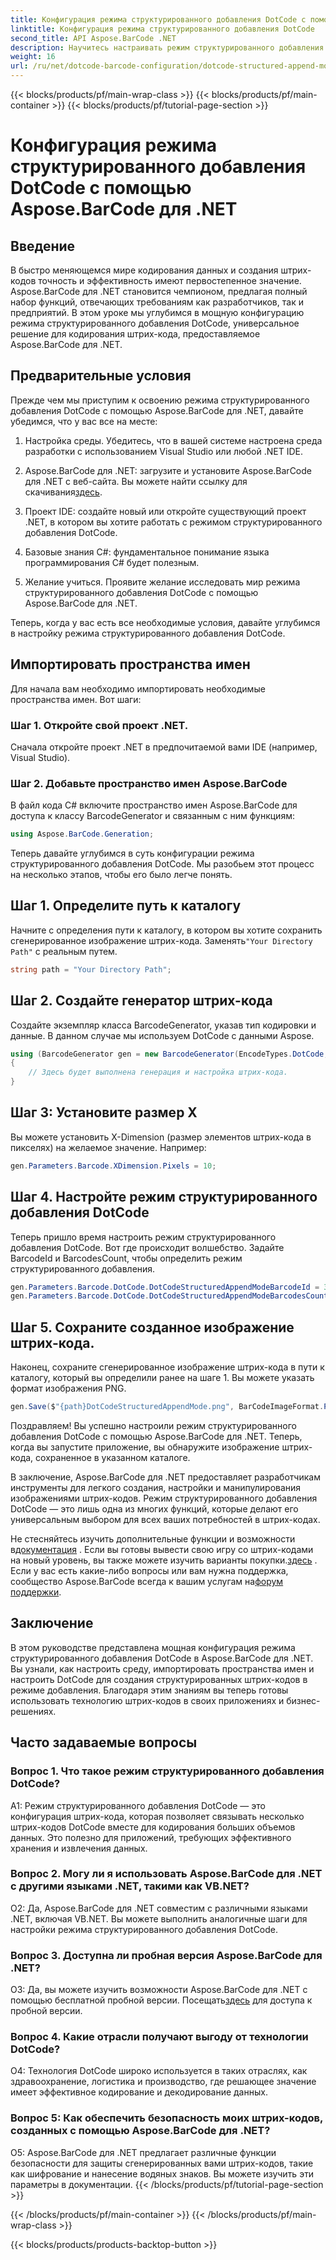 ```yaml
---
title: Конфигурация режима структурированного добавления DotCode с помощью Aspose.BarCode для .NET
linktitle: Конфигурация режима структурированного добавления DotCode
second_title: API Aspose.BarCode .NET
description: Научитесь настраивать режим структурированного добавления DotCode с помощью Aspose.BarCode для .NET и создавать эффективные штрих-коды.
weight: 16
url: /ru/net/dotcode-barcode-configuration/dotcode-structured-append-mode-configuration/
---
```


{{< blocks/products/pf/main-wrap-class >}}
{{< blocks/products/pf/main-container >}}
{{< blocks/products/pf/tutorial-page-section >}}

# Конфигурация режима структурированного добавления DotCode с помощью Aspose.BarCode для .NET

## Введение

В быстро меняющемся мире кодирования данных и создания штрих-кодов точность и эффективность имеют первостепенное значение. Aspose.BarCode для .NET становится чемпионом, предлагая полный набор функций, отвечающих требованиям как разработчиков, так и предприятий. В этом уроке мы углубимся в мощную конфигурацию режима структурированного добавления DotCode, универсальное решение для кодирования штрих-кода, предоставляемое Aspose.BarCode для .NET.

## Предварительные условия

Прежде чем мы приступим к освоению режима структурированного добавления DotCode с помощью Aspose.BarCode для .NET, давайте убедимся, что у вас все на месте:

1. Настройка среды. Убедитесь, что в вашей системе настроена среда разработки с использованием Visual Studio или любой .NET IDE.

2.  Aspose.BarCode для .NET: загрузите и установите Aspose.BarCode для .NET с веб-сайта. Вы можете найти ссылку для скачивания[здесь](https://releases.aspose.com/barcode/net/).

3. Проект IDE: создайте новый или откройте существующий проект .NET, в котором вы хотите работать с режимом структурированного добавления DotCode.

4. Базовые знания C#: фундаментальное понимание языка программирования C# будет полезным.

5. Желание учиться. Проявите желание исследовать мир режима структурированного добавления DotCode с помощью Aspose.BarCode для .NET.

Теперь, когда у вас есть все необходимые условия, давайте углубимся в настройку режима структурированного добавления DotCode.

## Импортировать пространства имен

Для начала вам необходимо импортировать необходимые пространства имен. Вот шаги:

### Шаг 1. Откройте свой проект .NET.

Сначала откройте проект .NET в предпочитаемой вами IDE (например, Visual Studio).

### Шаг 2. Добавьте пространство имен Aspose.BarCode

В файл кода C# включите пространство имен Aspose.BarCode для доступа к классу BarcodeGenerator и связанным с ним функциям:

```csharp
using Aspose.BarCode.Generation;
```

Теперь давайте углубимся в суть конфигурации режима структурированного добавления DotCode. Мы разобьем этот процесс на несколько этапов, чтобы его было легче понять.

## Шаг 1. Определите путь к каталогу

 Начните с определения пути к каталогу, в котором вы хотите сохранить сгенерированное изображение штрих-кода. Заменять`"Your Directory Path"` с реальным путем.

```csharp
string path = "Your Directory Path";
```

## Шаг 2. Создайте генератор штрих-кода

Создайте экземпляр класса BarcodeGenerator, указав тип кодировки и данные. В данном случае мы используем DotCode с данными Aspose.

```csharp
using (BarcodeGenerator gen = new BarcodeGenerator(EncodeTypes.DotCode, "Aspose"))
{
    // Здесь будет выполнена генерация и настройка штрих-кода.
}
```

## Шаг 3: Установите размер X

Вы можете установить X-Dimension (размер элементов штрих-кода в пикселях) на желаемое значение. Например:

```csharp
gen.Parameters.Barcode.XDimension.Pixels = 10;
```

## Шаг 4. Настройте режим структурированного добавления DotCode

Теперь пришло время настроить режим структурированного добавления DotCode. Вот где происходит волшебство. Задайте BarcodeId и BarcodesCount, чтобы определить режим структурированного добавления.

```csharp
gen.Parameters.Barcode.DotCode.DotCodeStructuredAppendModeBarcodeId = 3;
gen.Parameters.Barcode.DotCode.DotCodeStructuredAppendModeBarcodesCount = 5;
```

## Шаг 5. Сохраните созданное изображение штрих-кода.

Наконец, сохраните сгенерированное изображение штрих-кода в пути к каталогу, который вы определили ранее на шаге 1. Вы можете указать формат изображения PNG.

```csharp
gen.Save($"{path}DotCodeStructuredAppendMode.png", BarCodeImageFormat.Png);
```

Поздравляем! Вы успешно настроили режим структурированного добавления DotCode с помощью Aspose.BarCode для .NET. Теперь, когда вы запустите приложение, вы обнаружите изображение штрих-кода, сохраненное в указанном каталоге.

В заключение, Aspose.BarCode для .NET предоставляет разработчикам инструменты для легкого создания, настройки и манипулирования изображениями штрих-кодов. Режим структурированного добавления DotCode — это лишь одна из многих функций, которые делают его универсальным выбором для всех ваших потребностей в штрих-кодах.

 Не стесняйтесь изучить дополнительные функции и возможности в[документация](https://reference.aspose.com/barcode/net/) . Если вы готовы вывести свою игру со штрих-кодами на новый уровень, вы также можете изучить варианты покупки.[здесь](https://purchase.aspose.com/buy) . Если у вас есть какие-либо вопросы или вам нужна поддержка, сообщество Aspose.BarCode всегда к вашим услугам на[форум поддержки](https://forum.aspose.com/c/barcode/13).

## Заключение

В этом руководстве представлена мощная конфигурация режима структурированного добавления DotCode в Aspose.BarCode для .NET. Вы узнали, как настроить среду, импортировать пространства имен и настроить DotCode для создания структурированных штрих-кодов в режиме добавления. Благодаря этим знаниям вы теперь готовы использовать технологию штрих-кодов в своих приложениях и бизнес-решениях.

## Часто задаваемые вопросы

### Вопрос 1. Что такое режим структурированного добавления DotCode?

A1: Режим структурированного добавления DotCode — это конфигурация штрих-кода, которая позволяет связывать несколько штрих-кодов DotCode вместе для кодирования больших объемов данных. Это полезно для приложений, требующих эффективного хранения и извлечения данных.

### Вопрос 2. Могу ли я использовать Aspose.BarCode для .NET с другими языками .NET, такими как VB.NET?

О2: Да, Aspose.BarCode для .NET совместим с различными языками .NET, включая VB.NET. Вы можете выполнить аналогичные шаги для настройки режима структурированного добавления DotCode.

### Вопрос 3. Доступна ли пробная версия Aspose.BarCode для .NET?

О3: Да, вы можете изучить возможности Aspose.BarCode для .NET с помощью бесплатной пробной версии. Посещать[здесь](https://releases.aspose.com/) для доступа к пробной версии.

### Вопрос 4. Какие отрасли получают выгоду от технологии DotCode?

О4: Технология DotCode широко используется в таких отраслях, как здравоохранение, логистика и производство, где решающее значение имеет эффективное кодирование и декодирование данных.

### Вопрос 5: Как обеспечить безопасность моих штрих-кодов, созданных с помощью Aspose.BarCode для .NET?

О5: Aspose.BarCode для .NET предлагает различные функции безопасности для защиты сгенерированных вами штрих-кодов, такие как шифрование и нанесение водяных знаков. Вы можете изучить эти параметры в документации.
{{< /blocks/products/pf/tutorial-page-section >}}

{{< /blocks/products/pf/main-container >}}
{{< /blocks/products/pf/main-wrap-class >}}

{{< blocks/products/products-backtop-button >}}
